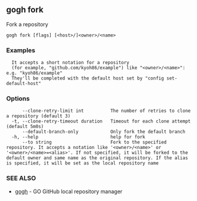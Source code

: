 ## gogh fork

Fork a repository

```
gogh fork [flags] [<host>/]<owner>/<name>
```

### Examples

```
  It accepts a short notation for a repository
  (for example, "github.com/kyoh86/example") like "<owner>/<name>": e.g. "kyoh86/example"
  They'll be completed with the default host set by "config set-default-host"
```

### Options

```
      --clone-retry-limit int          The number of retries to clone a repository (default 3)
  -t, --clone-retry-timeout duration   Timeout for each clone attempt (default 5m0s)
      --default-branch-only            Only fork the default branch
  -h, --help                           help for fork
      --to string                      Fork to the specified repository. It accepts a notation like '<owner>/<name>' or '<owner>/<name>=<alias>'. If not specified, it will be forked to the default owner and same name as the original repository. If the alias is specified, it will be set as the local repository name
```

### SEE ALSO

* [gogh](gogh.md)	 - GO GitHub local repository manager

